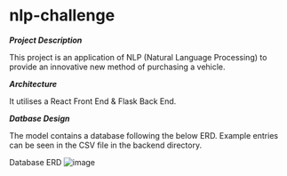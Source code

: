 # nlp-challenge

***Project Description***

This project is an application of NLP (Natural Language Processing) to provide an innovative new method of purchasing a vehicle.


***Architecture***

It utilises a React Front End & Flask Back End.

***Datbase Design***

The model contains a database following the below ERD. Example entries can be seen in the CSV file in the backend directory.

Database ERD
![image](https://github.com/zhac299/nlp-challenge/assets/55064894/8492448b-9560-4108-9bba-4d25f79af07f)
